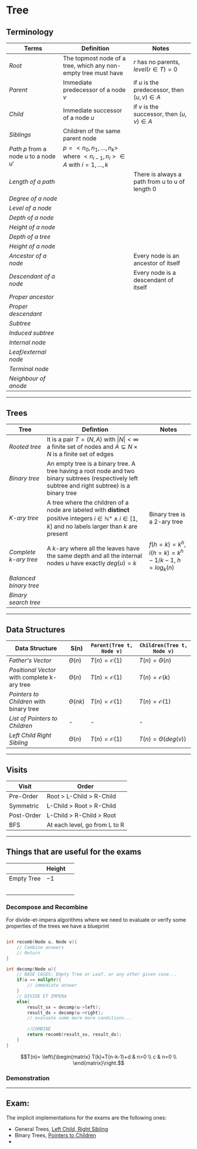 # Tree


## Terminology

| **Terms**                                 	| **Definition**                                                                                 	| **Notes**                                      	|
|-------------------------------------------	|------------------------------------------------------------------------------------------------	|------------------------------------------------	|
| _Root_                                    	| The topmost node of a tree, which any non-empty tree must have                                 	| $r$ has no parents, $level(r \in T) = 0$       	|
| _Parent_                                  	| Immediate predecessor of a node $v$                                                            	| if $u$ is the predecessor, then $(u,v) \in A$  	|
| _Child_                                   	| Immediate successor of a node $u$                                                              	| if $v$ is the successor, then $(u,v) \in A$    	|
| _Siblings_                                	| Children of the same parent node                                                               	|                                                	|
| _Path_ $p$ from a node $u$ to a node $u'$ 	| $p = < n_{0}, n_{1}, \ldots, n_{k} >$ where $< n_{i-1}, n_{i} > \in A$ with $i = 1, \ldots, k$ 	|                                                	|
| _Length of a path_                        	|                                                                                                	| There is always a path from u to u of length 0 	|
| _Degree of a node_                        	|                                                                                                	|                                                	|
| _Level of a node_                         	|                                                                                                	|                                                	|
| _Depth of a node_                         	|                                                                                                	|                                                	|
| _Height of a node_                        	|                                                                                                	|                                                	|
| _Depth of a tree_                         	|                                                                                                	|                                                	|
| _Height of a node_                        	|                                                                                                	|                                                	|
| _Ancestor of a node_                      	|                                                                                                	| Every node is an ancestor of itself            	|
| _Descendant of a node_                    	|                                                                                                	| Every node is a descendant of itself           	|
| _Proper ancestor_                         	|                                                                                                	|                                                	|
| _Proper descendant_                       	|                                                                                                	|                                                	|
| _Subtree_                                 	|                                                                                                	|                                                	|
| _Induced subtree_                         	|                                                                                                	|                                                	|
| _Internal node_                           	|                                                                                                	|                                                	|
| _Leaf/external node_                      	|                                                                                                	|                                                	|
| _Terminal node_                           	|                                                                                                	|                                                	|
| _Neighbour of anode_                      	|                                                                                                	|                                                	|


---

## Trees

| **Tree**               	| **Defintion**                                                                                                                                                           	| **Notes**                                                 	|
|------------------------	|-------------------------------------------------------------------------------------------------------------------------------------------------------------------------	|-----------------------------------------------------------	|
| _Rooted tree_          	| It is a pair $T = (N, A)$ with $\|N\| < \infty$ a finite set of nodes and $A \subseteq N \times N$ is a finite set of edges                                             	|                                                           	|
| _Binary tree_          	| An empty tree is a binary tree. A tree having a root node and two binary subtrees (respectively left subtree and right subtree) is a binary tree                        	|                                                           	|
| _K-ary tree_           	| A tree where the children of a node are labeled with **distinct** positive integers $i \in \mathbb{N}^{+} \wedge i \in [1,k]$ and no labels larger than $k$ are present 	| Binary tree is a 2-ary tree                               	|
| _Complete k-ary tree_  	| A k-ary where all the leaves have the same depth and all the internal nodes $u$ have exactly $deg(u) = k$                                                               	| $f(h=k) = k^{h}$, $i(h=k)= k^{h}-1/k-1$, $h = log_{k}(n)$ 	|
| _Balanced binary tree_ 	|                                                                                                                                                                         	|                                                           	|
| _Binary search tree_   	|                                                                                                                                                                         	|                                                           	|

---

## Data Structures

| Data Structure                               	| S(n)         	| `Parent(Tree t, Node v)` 	| `Children(Tree t, Node v)` 	|
|----------------------------------------------	|--------------	|--------------------------	|----------------------------	|
| _Father's Vector_                            	| $\Theta(n)$  	| $T(n) = \mathcal{O}(1)$  	| $T(n) = \Theta(n)$         	|
| _Positional Vector_ with complete k-ary tree 	| $\Theta(n)$  	| $T(n) = \mathcal{O}(1)$  	| $T(n) = \mathcal{O}(k)$    	|
| _Pointers to Children_ with binary tree      	| $\Theta(nk)$ 	| $T(n) = \mathcal{O}(1)$  	| $T(n) = \mathcal{O}(1)$    	|
| _List of Pointers to Children_               	| -            	| -                        	| -                          	|
| _Left Child Right Sibling_                   	| $\Theta(n)$  	| $T(n) = \mathcal{O}(1)$  	| $T(n) = \Theta(deg(v))$    	|
---

## Visits


| Visit      | Order                         |
|------------|-------------------------------|
| Pre-Order  | Root > L-Child > R-Child      |
| Symmetric  | L-Child > Root > R-Child      |
| Post-Order | L-Child > R-Child > Root      |
| BFS        | At each level, go from L to R |

---

## Things that are useful for the exams

|            	| Height 	|   	|
|------------	|--------	|---	|
| Empty Tree 	| $-1$   	|   	|
|            	|        	|   	|
|            	|        	|   	|
|            	|        	|   	|
|            	|        	|   	|
|            	|        	|   	|

### Decompose and Recombine
For divide-et-impera algorithms where we need to evaluate or verify some properties of the trees we have a blueprint

```c++

int recomb(Node u, Node v){
    // Combine answers
    // Return
}

int decomp(Node u){
    // BASE CASES: Empty Tree or Leaf, or any other given case...
    if(u == nullptr){
        // immediate answer
    }
    // DIVIDE ET IMPERA
    else{
        result_sx = decomp(u->left);     
        result_dx = decomp(u->right);
        // evaluate some more more conditions...
        
        //COMBINE
        return recomb(result_sx, result_dx);
    }
}
```

```math
T(n)= \left\{\begin{matrix}
 T(k)+T(n-k-1)+d & n>0 \\
 c & n=0 \\
\end{matrix}\right.
```

### Demonstration 


---

## Exam:
The implicit implementations for the exams are the following ones:
* General Trees, [Left Child, Right Sibling](https://github.com/PayThePizzo/DataStrutucures-Algorithms/blob/main/2%20-%20Tree/4.3%20-%20CONNECTED%20STRUCTURES.md)
* Binary Trees, [Pointers to Children](https://github.com/PayThePizzo/DataStrutucures-Algorithms/blob/main/2%20-%20Tree/4.1%20-%20CONNECTED%20STRUCTURES%20.md)
* 
